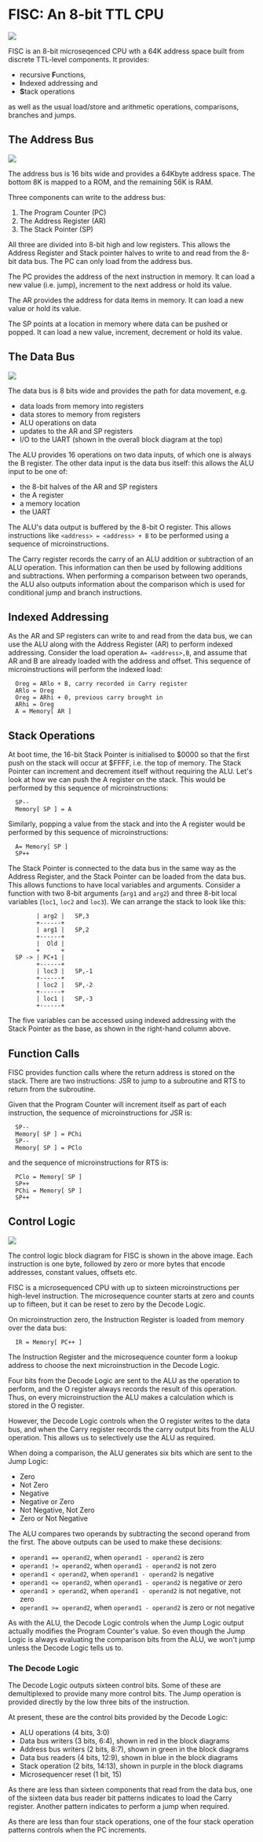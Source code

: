 # FISC: An 8-bit TTL CPU

![](Figs/newcpu.png)

FISC is an 8-bit microseqenced CPU wth a 64K address space built from
discrete TTL-level components. It provides:

 + recursive **F**unctions,
 + **I**ndexed addressing and
 + **S**tack operations

as well as the usual load/store and arithmetic operations, comparisons,
branches and jumps.

## The Address Bus

![](Figs/addrbus.png)

The address bus is 16 bits wide and provides a 64Kbyte address space. The
bottom 8K is mapped to a ROM, and the remaining 56K is RAM.

Three components can write to the address bus:

 1. The Program Counter (PC)
 2. The Address Register (AR)
 3. The Stack Pointer (SP)

All three are divided into 8-bit high and low registers. This allows the
Address Register and Stack pointer halves to write to and read from the
8-bit data bus. The PC can only load from the address bus.

The PC provides the address of the next instruction in memory. It can load
a new value (i.e. jump), increment to the next address or hold its value.

The AR provides the address for data items in memory. It can load a new
value or hold its value.

The SP points at a location in memory where data can be pushed or popped.
It can load a new value, increment, decrement or hold its value.

## The Data Bus

![](Figs/databus.png)

The data bus is 8 bits wide and provides the path for data movement, e.g.

 + data loads from memory into registers
 + data stores to memory from registers
 + ALU operations on data
 + updates to the AR and SP registers
 + I/O to the UART (shown in the overall block diagram at the top)

The ALU provides 16 operations on two data inputs, of which one is always
the B register. The other data input is the data bus itself: this allows
the ALU input to be one of:

 + the 8-bit halves of the AR and SP registers
 + the A register
 + a memory location
 + the UART

The ALU's data output is buffered by the 8-bit O register. This allows
instructions like `<address> = <address> + B` to be performed using a
sequence of microinstructions.

The Carry register records the carry of an ALU addition or subtraction
of an ALU operation. This information can then be used by following
additions and subtractions. When performing a comparison between two operands,
the ALU also outputs information about the comparison which is used for
conditional jump and branch instructions.

## Indexed Addressing

As the AR and SP registers can write to and read from the data bus,
we can use the ALU along with the Address Register (AR) to perform indexed
addressing. Consider the load operation `A= <address>,B`, and assume that
AR and B are already loaded with the address and offset. This sequence of
microinstructions will perform the indexed load:

```
  Oreg = ARlo + B, carry recorded in Carry register
  ARlo = Oreg
  Oreg = ARhi + 0, previous carry brought in
  ARhi = Oreg
  A = Memory[ AR ]
```

## Stack Operations

At boot time, the 16-bit Stack Pointer is initialised to $0000 so
that the first push on the stack will occur at $FFFF, i.e.
the top of memory. The Stack Pointer can increment and decrement itself without
requiring the ALU. Let's look at how we can push the A register on the stack.
This would be performed by this sequence of microinstructions:

```
  SP--
  Memory[ SP ] = A
```

Similarly, popping a value from the stack and into the A register
would be performed by this sequence of microinstructions:

```
  A= Memory[ SP ]
  SP++
```

The Stack Pointer is connected to the data bus in the same way as the
Address Register, and the Stack Pointer can be loaded from the data bus.
This allows functions to have local variables and arguments. Consider
a function with two 8-bit arguments (`arg1` and `arg2`) and three 8-bit
local variables (`loc1`, `loc2` and `loc3`). We can arrange the stack
to look like this:

```
        | arg2 |   SP,3
        +------+
        | arg1 |   SP,2
        +------+
        |  Old |
        +      +
  SP -> | PC+1 |
        +------+
        | loc3 |   SP,-1
        +------+
        | loc2 |   SP,-2
        +------+
        | loc1 |   SP,-3
        +------+
```

The five variables can be accessed using indexed addressing with the Stack
Pointer as the base, as shown in the right-hand column above.

## Function Calls

FISC provides function calls where the return address is stored on the
stack. There are two instructions: JSR to jump to a subroutine and RTS
to return from the subroutine.

Given that the Program Counter will increment itself as part of each
instruction, the sequence of microinstructions for JSR is:

```
  SP--
  Memory[ SP ] = PChi
  SP--
  Memory[ SP ] = PClo
```

and the sequence of microinstructions for RTS is:

```
  PClo = Memory[ SP ]
  SP++
  PChi = Memory[ SP ]
  SP++
```

## Control Logic

![](Figs/control.png)

The control logic block diagram for FISC is shown in the above image.
Each instruction is one byte, followed by zero or more bytes that
encode addresses, constant values, offsets etc.

FISC is a microsequenced CPU with up to sixteen microinstructions per
high-level instruction. The microsequence counter starts at zero and
counts up to fifteen, but it can be reset to zero by the Decode Logic.

On microinstruction zero, the Instruction Register is loaded from memory
over the data bus:

```
  IR = Memory[ PC++ ]
```

The Instruction Register and the microsequence counter form a lookup
address to choose the next microinstruction in the Decode Logic.

Four bits from the Decode Logic are sent to the ALU as the
operation to perform, and the O register always records the result of
this operation. Thus, on every microinstruction the ALU makes a calculation
which is stored in the O register.

However, the Decode Logic controls when the O register writes to the data
bus, and when the Carry register records the carry output bits from the ALU
operation. This allows us to selectively use the ALU as required.

When doing a comparison, the ALU generates six bits which are sent to the
Jump Logic:

 + Zero
 + Not Zero
 + Negative
 + Negative or Zero
 + Not Negative, Not Zero
 + Zero or Not Negative

The ALU compares two operands by subtracting the second operand from the
first. The above outputs can be used to make these decisions:

 + `operand1 == operand2`, when `operand1 - operand2` is zero
 + `operand1 != operand2`, when `operand1 - operand2` is not zero
 + `operand1 < operand2`, when `operand1 - operand2` is negative
 + `operand1 <= operand2`, when `operand1 - operand2` is negative or zero
 + `operand1 > operand2`, when `operand1 - operand2` is not negative, not zero
 + `operand1 >= operand2`, when `operand1 - operand2` is zero or not negative

As with the ALU, the Decode Logic controls when the Jump Logic output
actually modifies the Program Counter's value. So even though the Jump
Logic is always evaluating the comparison bits from the ALU, we
won't jump unless the Decode Logic tells us to.

### The Decode Logic

The Decode Logic outputs sixteen control bits. Some of these are demultiplexed
to provide many more control bits. 
The Jump operation is provided directly by the low three bits of the instruction.

At present, these are the control bits provided by the Decode Logic:

 + ALU operations (4 bits, 3:0)
 + Data bus writers (3 bits, 6:4), shown in red in the block diagrams
 + Address bus writers (2 bits, 8:7), shown in green in the block diagrams
 + Data bus readers (4 bits, 12:9), shown in blue in the block diagrams
 + Stack operation (2 bits, 14:13), shown in purple in the block diagrams
 + Microsequencer reset (1 bit, 15)

As there are less than sixteen components that read from the data bus,
one of the sixteen data bus reader bit patterns indicates to load the
Carry register. Another pattern indicates to perform a jump when required.

As there are less than four stack operations, one of the four stack operation
patterns controls when the PC increments.
